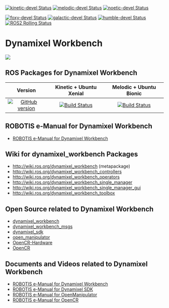 [![kinetic-devel Status](https://github.com/ROBOTIS-GIT/dynamixel-workbench/workflows/kinetic-devel/badge.svg)](https://github.com/ROBOTIS-GIT/dynamixel-workbench/tree/kinetic-devel)
[![melodic-devel Status](https://github.com/ROBOTIS-GIT/dynamixel-workbench/workflows/melodic-devel/badge.svg)](https://github.com/ROBOTIS-GIT/dynamixel-workbench/tree/melodic-devel)
[![noetic-devel Status](https://github.com/ROBOTIS-GIT/dynamixel-workbench/workflows/noetic-devel/badge.svg)](https://github.com/ROBOTIS-GIT/dynamixel-workbench/tree/noetic-devel)

[![foxy-devel Status](https://github.com/ROBOTIS-GIT/dynamixel-workbench/workflows/foxy-devel/badge.svg)](https://github.com/ROBOTIS-GIT/dynamixel-workbench/tree/foxy-devel)
[![galactic-devel Status](https://github.com/ROBOTIS-GIT/dynamixel-workbench/workflows/galactic-devel/badge.svg)](https://github.com/ROBOTIS-GIT/dynamixel-workbench/tree/galactic-devel)
[![humble-devel Status](https://github.com/ROBOTIS-GIT/dynamixel-workbench/workflows/humble-devel/badge.svg)](https://github.com/ROBOTIS-GIT/dynamixel-workbench/tree/humble-devel)
[![ROS2 Rolling Status](https://github.com/ROBOTIS-GIT/dynamixel-workbench/workflows/ros2-ci/badge.svg)](https://github.com/ROBOTIS-GIT/dynamixel-workbench/tree/ros2)

# Dynamixel Workbench
![](https://github.com/ROBOTIS-GIT/emanual/blob/master/assets/images/sw/dynamixel/dynamixel_workbench/DYNAMIXEL_WORKBENCH_LOGO.png)

## ROS Packages for Dynamixel Workbench
|Version|Kinetic + Ubuntu Xenial|Melodic + Ubuntu Bionic|
|:---:|:---:|:---:|
|[![GitHub version](https://badge.fury.io/gh/ROBOTIS-GIT%2Fdynamixel-workbench.svg)](https://badge.fury.io/gh/ROBOTIS-GIT%2Fdynamixel-workbench)|[![Build Status](https://travis-ci.org/ROBOTIS-GIT/dynamixel-workbench.svg?branch=kinetic-devel)](https://travis-ci.org/ROBOTIS-GIT/dynamixel-workbench)|[![Build Status](https://travis-ci.org/ROBOTIS-GIT/dynamixel-workbench.svg?branch=melodic-devel)](https://travis-ci.org/ROBOTIS-GIT/dynamixel-workbench)|

## ROBOTIS e-Manual for Dynamixel Workbench
- [ROBOTIS e-Manual for Dynamixel Workbench](http://emanual.robotis.com/docs/en/software/dynamixel/dynamixel_workbench/)

## Wiki for dynamixel_workbench Packages
- http://wiki.ros.org/dynamixel_workbench (metapackage)
- http://wiki.ros.org/dynamixel_workbench_controllers
- http://wiki.ros.org/dynamixel_workbench_operators
- http://wiki.ros.org/dynamixel_workbench_single_manager
- http://wiki.ros.org/dynamixel_workbench_single_manager_gui
- http://wiki.ros.org/dynamixel_workbench_toolbox

## Open Source related to Dynamixel Workbench
- [dynamixel_workbench](https://github.com/ROBOTIS-GIT/dynamixel-workbench)
- [dynamixel_workbench_msgs](https://github.com/ROBOTIS-GIT/dynamixel-workbench-msgs)
- [dynamixel_sdk](https://github.com/ROBOTIS-GIT/DynamixelSDK)
- [open_manipulator](https://github.com/ROBOTIS-GIT/open_manipulator)
- [OpenCR-Hardware](https://github.com/ROBOTIS-GIT/OpenCR-Hardware)
- [OpenCR](https://github.com/ROBOTIS-GIT/OpenCR)

## Documents and Videos related to Dynamixel Workbench
- [ROBOTIS e-Manual for Dynamixel Workbench](http://emanual.robotis.com/docs/en/software/dynamixel/dynamixel_workbench/)
- [ROBOTIS e-Manual for Dynamixel SDK](http://emanual.robotis.com/docs/en/software/dynamixel/dynamixel_sdk/overview/)
- [ROBOTIS e-Manual for OpenManipulator](http://emanual.robotis.com/docs/en/platform/openmanipulator/)
- [ROBOTIS e-Manual for OpenCR](http://emanual.robotis.com/docs/en/parts/controller/opencr10/)
